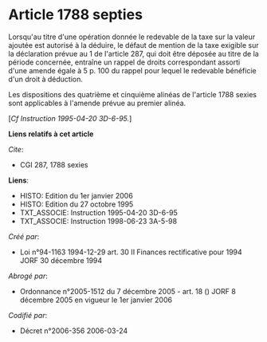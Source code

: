 # Article 1788 septies

Lorsqu'au titre d'une opération donnée le redevable de la taxe sur la valeur ajoutée est autorisé à la déduire, le défaut de
mention de la taxe exigible sur la déclaration prévue au 1 de l'article 287, qui doit être déposée au titre de la période
concernée, entraîne un rappel de droits correspondant assorti d'une amende égale à 5 p. 100 du rappel pour lequel le
redevable bénéficie d'un droit à déduction.

Les dispositions des quatrième et cinquième alinéas de l'article 1788 sexies sont applicables à l'amende prévue au premier
alinéa.

[*Cf Instruction 1995-04-20 3D-6-95.*]

**Liens relatifs à cet article**

_Cite_:

  - CGI 287, 1788 sexies

**Liens**:

  - HISTO: Edition du 1er janvier 2006
  - HISTO: Edition du 27 octobre 1995
  - TXT_ASSOCIE: Instruction 1995-04-20 3D-6-95
  - TXT_ASSOCIE: Instruction 1998-06-23 3A-5-98

_Créé par_:

  - Loi n°94-1163 1994-12-29 art. 30 II Finances rectificative pour 1994 JORF 30 décembre 1994

_Abrogé par_:

  - Ordonnance n°2005-1512 du 7 décembre 2005 - art. 18 () JORF 8 décembre 2005 en vigueur le 1er janvier 2006

_Codifié par_:

  - Décret n°2006-356 2006-03-24
